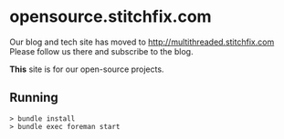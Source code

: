 # opensource.stitchfix.com

Our blog and tech site has moved to http://multithreaded.stitchfix.com  Please follow us there and
subscribe to the blog.

**This** site is for our open-source projects.

## Running

```
> bundle install
> bundle exec foreman start
```

